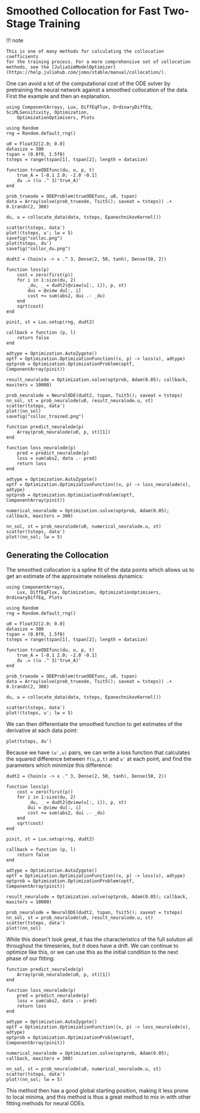 # Smoothed Collocation for Fast Two-Stage Training

!!! note
    
    This is one of many methods for calculating the collocation coefficients
    for the training process. For a more comprehensive set of collocation
    methods, see the [JuliaSimModelOptimizer](https://help.juliahub.com/jsmo/stable/manual/collocation/).

One can avoid a lot of the computational cost of the ODE solver by
pretraining the neural network against a smoothed collocation of the
data. First the example and then an explanation.

```@example collocation_cp
using ComponentArrays, Lux, DiffEqFlux, OrdinaryDiffEq, SciMLSensitivity, Optimization,
    OptimizationOptimisers, Plots

using Random
rng = Random.default_rng()

u0 = Float32[2.0; 0.0]
datasize = 300
tspan = (0.0f0, 1.5f0)
tsteps = range(tspan[1], tspan[2]; length = datasize)

function trueODEfunc(du, u, p, t)
    true_A = [-0.1 2.0; -2.0 -0.1]
    du .= ((u .^ 3)'true_A)'
end

prob_trueode = ODEProblem(trueODEfunc, u0, tspan)
data = Array(solve(prob_trueode, Tsit5(); saveat = tsteps)) .+ 0.1randn(2, 300)

du, u = collocate_data(data, tsteps, EpanechnikovKernel())

scatter(tsteps, data')
plot!(tsteps, u'; lw = 5)
savefig("colloc.png")
plot(tsteps, du')
savefig("colloc_du.png")

dudt2 = Chain(x -> x .^ 3, Dense(2, 50, tanh), Dense(50, 2))

function loss(p)
    cost = zero(first(p))
    for i in 1:size(du, 2)
        _du, _ = dudt2(@view(u[:, i]), p, st)
        dui = @view du[:, i]
        cost += sum(abs2, dui .- _du)
    end
    sqrt(cost)
end

pinit, st = Lux.setup(rng, dudt2)

callback = function (p, l)
    return false
end

adtype = Optimization.AutoZygote()
optf = Optimization.OptimizationFunction((x, p) -> loss(x), adtype)
optprob = Optimization.OptimizationProblem(optf, ComponentArray(pinit))

result_neuralode = Optimization.solve(optprob, Adam(0.05); callback, maxiters = 10000)

prob_neuralode = NeuralODE(dudt2, tspan, Tsit5(); saveat = tsteps)
nn_sol, st = prob_neuralode(u0, result_neuralode.u, st)
scatter(tsteps, data')
plot!(nn_sol)
savefig("colloc_trained.png")

function predict_neuralode(p)
    Array(prob_neuralode(u0, p, st)[1])
end

function loss_neuralode(p)
    pred = predict_neuralode(p)
    loss = sum(abs2, data .- pred)
    return loss
end

adtype = Optimization.AutoZygote()
optf = Optimization.OptimizationFunction((x, p) -> loss_neuralode(x), adtype)
optprob = Optimization.OptimizationProblem(optf, ComponentArray(pinit))

numerical_neuralode = Optimization.solve(optprob, Adam(0.05); callback, maxiters = 300)

nn_sol, st = prob_neuralode(u0, numerical_neuralode.u, st)
scatter(tsteps, data')
plot!(nn_sol; lw = 5)
```

## Generating the Collocation

The smoothed collocation is a spline fit of the data points which allows
us to get an estimate of the approximate noiseless dynamics:

```@example collocation
using ComponentArrays,
    Lux, DiffEqFlux, Optimization, OptimizationOptimisers, OrdinaryDiffEq, Plots

using Random
rng = Random.default_rng()

u0 = Float32[2.0; 0.0]
datasize = 300
tspan = (0.0f0, 1.5f0)
tsteps = range(tspan[1], tspan[2]; length = datasize)

function trueODEfunc(du, u, p, t)
    true_A = [-0.1 2.0; -2.0 -0.1]
    du .= ((u .^ 3)'true_A)'
end

prob_trueode = ODEProblem(trueODEfunc, u0, tspan)
data = Array(solve(prob_trueode, Tsit5(); saveat = tsteps)) .+ 0.1randn(2, 300)

du, u = collocate_data(data, tsteps, EpanechnikovKernel())

scatter(tsteps, data')
plot!(tsteps, u'; lw = 5)
```

We can then differentiate the smoothed function to get estimates of the
derivative at each data point:

```@example collocation
plot(tsteps, du')
```

Because we have `(u',u)` pairs, we can write a loss function that
calculates the squared difference between `f(u,p,t)` and `u'` at each
point, and find the parameters which minimize this difference:

```@example collocation
dudt2 = Chain(x -> x .^ 3, Dense(2, 50, tanh), Dense(50, 2))

function loss(p)
    cost = zero(first(p))
    for i in 1:size(du, 2)
        _du, _ = dudt2(@view(u[:, i]), p, st)
        dui = @view du[:, i]
        cost += sum(abs2, dui .- _du)
    end
    sqrt(cost)
end

pinit, st = Lux.setup(rng, dudt2)

callback = function (p, l)
    return false
end

adtype = Optimization.AutoZygote()
optf = Optimization.OptimizationFunction((x, p) -> loss(x), adtype)
optprob = Optimization.OptimizationProblem(optf, ComponentArray(pinit))

result_neuralode = Optimization.solve(optprob, Adam(0.05); callback, maxiters = 10000)

prob_neuralode = NeuralODE(dudt2, tspan, Tsit5(); saveat = tsteps)
nn_sol, st = prob_neuralode(u0, result_neuralode.u, st)
scatter(tsteps, data')
plot!(nn_sol)
```

While this doesn't look great, it has the characteristics of the
full solution all throughout the timeseries, but it does have a drift.
We can continue to optimize like this, or we can use this as the
initial condition to the next phase of our fitting:

```@example collocation
function predict_neuralode(p)
    Array(prob_neuralode(u0, p, st)[1])
end

function loss_neuralode(p)
    pred = predict_neuralode(p)
    loss = sum(abs2, data .- pred)
    return loss
end

adtype = Optimization.AutoZygote()
optf = Optimization.OptimizationFunction((x, p) -> loss_neuralode(x), adtype)
optprob = Optimization.OptimizationProblem(optf, ComponentArray(pinit))

numerical_neuralode = Optimization.solve(optprob, Adam(0.05); callback, maxiters = 300)

nn_sol, st = prob_neuralode(u0, numerical_neuralode.u, st)
scatter(tsteps, data')
plot!(nn_sol; lw = 5)
```

This method then has a good global starting position, making it less
prone to local minima, and this method is thus a great method to mix in with other
fitting methods for neural ODEs.
